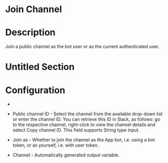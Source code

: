 ﻿# Join Channel

# Description

Join a public channel as the bot user or as the current authenticated user.

# Untitled Section

# Configuration

* 
* Public channel ID - Select the channel from the available drop-down list or enter the channel ID. You can retrieve this ID in Slack, as follows: go to the respective channel, right-click to view the channel details and select Copy channel ID. This field supports String type input.
* Join as - Whether to join the channel as the App bot, i.e. using a bot token, or as yourself, i.e. with user token.





* Channel - Automatically generated output variable.
